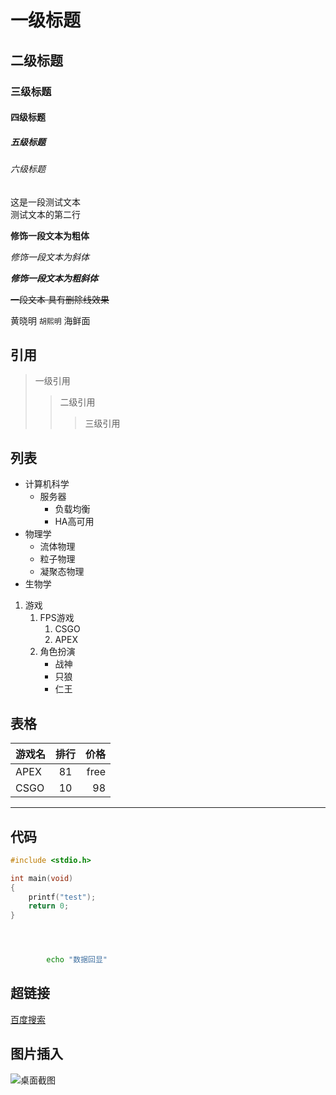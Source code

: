 # 一级标题
## 二级标题
### 三级标题
#### 四级标题
##### 五级标题
###### 六级标题

这是一段测试文本<br>
测试文本的第二行

**修饰一段文本为粗体**

*修饰一段文本为斜体*

***修饰一段文本为粗斜体***

~~一段文本 具有删除线效果~~

黄晓明 `胡熙明` 海鲜面

## 引用

> 一级引用
>> 二级引用
>>> 三级引用

## 列表

* 计算机科学
  * 服务器
    * 负载均衡
    * HA高可用
* 物理学
  * 流体物理
  * 粒子物理
  * 凝聚态物理
* 生物学

1. 游戏
   1. FPS游戏
      1. CSGO
      2. APEX
   2. 角色扮演
      * 战神
      * 只狼
      * 仁王

## 表格

游戏名|排行|价格
---|:---:|---:
APEX|81|free
CSGO|10|98

------------------

## 代码

```c
#include <stdio.h>

int main(void)
{
    printf("test");
    return 0;
}
```

```python
```

```java
```

```cpp
```

```bash
        echo "数据回显"
```

## 超链接

[百度搜索](https://www.baidu.com "点击进入")

## 图片插入
![桌面截图](C://User//86136//Desktop//微信图片_20220819205339.jpg "def")
